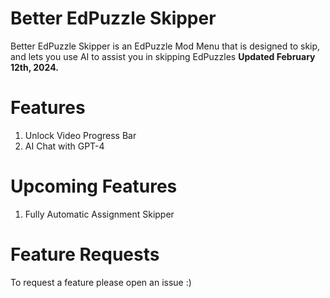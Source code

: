 # Better EdPuzzle Skipper
Better EdPuzzle Skipper is an EdPuzzle Mod Menu that is designed to skip, and lets you use AI to assist you in skipping EdPuzzles
**Updated February 12th, 2024.**

# Features
1) Unlock Video Progress Bar
2) AI Chat with GPT-4

# Upcoming Features
1) Fully Automatic Assignment Skipper

# Feature Requests
To request a feature please open an issue :)
